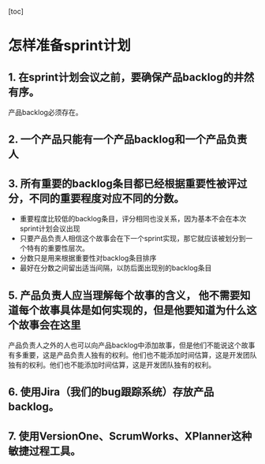 [toc]
# 怎样准备sprint计划



## 1. 在sprint计划会议之前，要确保产品backlog的井然有序。
产品backlog必须存在。



## 2. 一个产品只能有一个产品backlog和一个产品负责人



## 3. 所有重要的backlog条目都已经根据重要性被评过分，不同的重要程度对应不同的分数。
- 重要程度比较低的backlog条目，评分相同也没关系，因为基本不会在本次sprint计划会议出现
- 只要产品负责人相信这个故事会在下一个sprint实现，那它就应该被划分到一个特有的重要性层次。
- 分数只是用来根据重要性对backlog条目排序
- 最好在分数之间留出适当间隔，以防后面出现别的backlog条目



## 5. 产品负责人应当理解每个故事的含义， 他不需要知道每个故事具体是如何实现的，但是他要知道为什么这个故事会在这里
产品负责人之外的人也可以向产品backlog中添加故事，但是他们不能说这个故事有多重要，这是产品负责人独有的权利。他们也不能添加时间估算，这是开发团队独有的权利。他们也不能添加时间估算，这是开发团队独有的权利。



## 6. 使用Jira（我们的bug跟踪系统）存放产品backlog。



## 7. 使用VersionOne、ScrumWorks、XPlanner这种敏捷过程工具。
